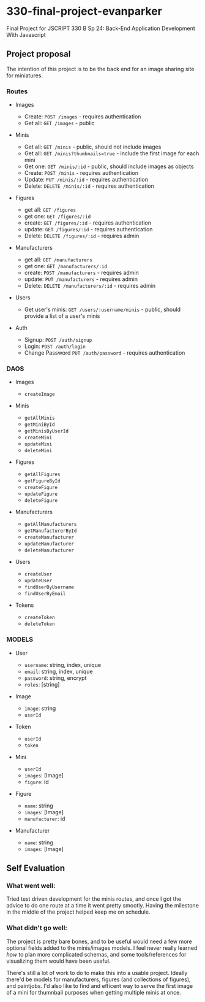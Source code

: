 # 330-final-project-evanparker

Final Project for JSCRIPT 330 B Sp 24: Back-End Application Development With Javascript

## Project proposal

The intention of this project is to be the back end for an image sharing site for miniatures.

### Routes

- Images

  - Create: `POST /images` - requires authentication
  - Get all: `GET /images` - public

- Minis

  - Get all: `GET /minis` - public, should not include images
  - Get all: `GET /minis?thumbnails=true` - include the first image for each mini
  - Get one: `GET /minis/:id` - public, should include images as objects
  - Create: `POST /minis` - requires authentication
  - Update: `PUT /minis/:id` - requires authentication
  - Delete: `DELETE /minis/:id` - requires authentication

- Figures

  - get all: `GET /figures`
  - get one: `GET /figures/:id`
  - create: `GET /figures/:id` - requires authentication
  - update: `GET /figures/:id` - requires authentication
  - Delete: `DELETE /figures/:id` - requires admin

- Manufacturers

  - get all: `GET /manufacturers`
  - get one: `GET /manufacturers/:id`
  - create: `POST /manufacturers` - requires admin
  - update: `PUT /manufacturers` - requires admin
  - Delete: `DELETE /manufacturers/:id` - requires admin

- Users

  - Get user's minis: `GET /users/:username/minis` - public, should provide a list of a user's minis

- Auth

  - Signup: `POST /auth/signup`
  - Login: `POST /auth/login`
  - Change Password `PUT /auth/password` - requires authentication

### DAOS

- Images

  - `createImage`

- Minis

  - `getAllMinis`
  - `getMiniById`
  - `getMinisByUserId`
  - `createMini`
  - `updateMini`
  - `deleteMini`

- Figures

  - `getAllFigures`
  - `getFigureById`
  - `createFigure`
  - `updateFigure`
  - `deleteFigure`

- Manufacturers

  - `getAllManufacturers`
  - `getManufacturerById`
  - `createManufacturer`
  - `updateManufacturer`
  - `deleteManufacturer`

- Users

  - `createUser`
  - `updateUser`
  - `findUserByUsername`
  - `findUserByEmail`

- Tokens

  - `createToken`
  - `deleteToken`

### MODELS

- User

  - `username`: string, index, unique
  - `email`: string, index, unique
  - `password`: string, encrypt
  - `roles`: [string]

- Image

  - `image`: string
  - `userId`

- Token

  - `userId`
  - `token`

- Mini

  - `userId`
  - `images`: [Image]
  - `figure`: id

- Figure

  - `name`: string
  - `images`: [Image]
  - `manufacturer`: id

- Manufacturer

  - `name`: string
  - `images`: [Image]

## Self Evaluation

### What went well:

Tried test driven development for the minis routes, and once I got the advice to do one route at a time it went pretty smootly. Having the milestone in the middle of the project helped keep me on schedule.

### What didn't go well:

The project is pretty bare bones, and to be useful would need a few more optional fields added to the minis/images models. I feel never really learned _how_ to plan more complicated schemas, and some tools/references for visualizing them would have been useful.

There's still a lot of work to do to make this into a usable project. Ideally there'd be models for manufacturers, figures (and collections of figures), and paintjobs. I'd also like to find and efficent way to serve the first image of a mini for thumnbail purposes when getting multiple minis at once.
